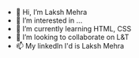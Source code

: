 - 👋 Hi, I’m Laksh Mehra
- 👀 I’m interested in ...
- 🌱 I’m currently learning HTML, CSS
- 💞️ I’m looking to collaborate on L&T
- 📫 My linkedln I'd is Laksh Mehra


<!---
Laksh0923/Laksh0923 is a ✨ special ✨ repository because its `README.md` (this file) appears on your GitHub profile.
You can click the Preview link to take a look at your changes.
--->
